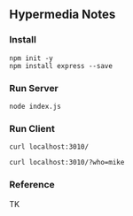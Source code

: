 ## Hypermedia Notes

### Install
```
npm init -y
npm install express --save
```

### Run Server
```
node index.js
```

### Run Client
```
curl localhost:3010/

curl localhost:3010/?who=mike
```

### Reference
TK

